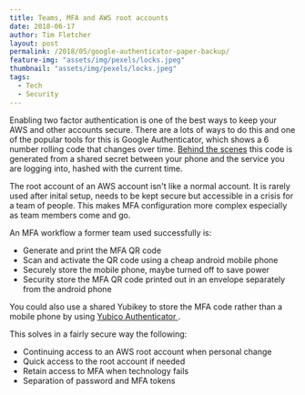 ```yaml
---
title: Teams, MFA and AWS root accounts
date: 2018-06-17
author: Tim Fletcher
layout: post
permalink: /2018/05/google-authenticator-paper-backup/
feature-img: "assets/img/pexels/locks.jpeg"
thumbnail: "assets/img/pexels/locks.jpeg"
tags:
  - Tech
  - Security
---
```

Enabling two factor authentication is one of the best ways to keep your AWS and other accounts secure. There are a lots of ways to do this and one of the popular tools for this is Google Authenticator, which shows a 6 number rolling code that changes over time. [Behind the scenes](https://en.wikipedia.org/wiki/Google_Authenticator) this code is generated from a shared secret between your phone and the service you are logging into, hashed with the current time.

The root account of an AWS account isn't like a normal account. It is rarely used after inital setup, needs to be kept secure but accessible in a crisis for a team of people. This makes MFA configuration more complex especially as team members come and go.

An MFA workflow a former team used successfully is:

* Generate and print the MFA QR code
* Scan and activate the QR code using a cheap android mobile phone
* Securely store the mobile phone, maybe turned off to save power
* Security store the MFA QR code printed out in an envelope separately from the android phone

You could also use a shared Yubikey to store the MFA code rather than a mobile phone by using [Yubico Authenticator
](https://www.yubico.com/products/services-software/download/yubico-authenticator/).

This solves in a fairly secure way the following:

* Continuing access to an AWS root account when personal change
* Quick access to the root account if needed
* Retain access to MFA when technology fails
* Separation of password and MFA tokens
